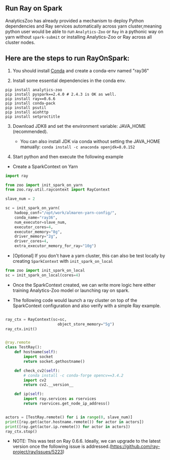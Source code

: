 ## Run Ray on Spark

AnalyticsZoo has already provided a mechanism to deploy Python dependencies and Ray services automatically
across yarn cluster,meaning python user would be able to run `Analytics-Zoo` or `Ray`
in a pythonic way on yarn without `spark-submit` or installing Analytics-Zoo or Ray across all cluster nodes.


## Here are the steps to run RayOnSpark:

1) You should install [Conda](https://docs.conda.io/projects/conda/en/latest/commands/install.html) and create a conda-env named "ray36"

2) Install some essential dependencies in the conda env.

```
pip install analytics-zoo
pip install pyspark==2.4.0 # 2.4.3 is OK as well.
pip install ray==0.6.6
pip install conda-pack
pip install psutil
pip install aiohttp
pip install setproctitle
```

3) Download JDK8 and set the environment variable: JAVA_HOME (recommended).
   - You can also install JDK via conda without setting the JAVA_HOME manually:
   `conda install -c anaconda openjdk=8.0.152`

4) Start python and then execute the following example

- Create a SparkContext on Yarn

``` python
import ray

from zoo import init_spark_on_yarn
from zoo.ray.util.raycontext import RayContext

slave_num = 2

sc = init_spark_on_yarn(
    hadoop_conf="/opt/work/almaren-yarn-config/",
    conda_name="ray36",
    num_executor=slave_num,
    executor_cores=4,
    executor_memory="8g",
    driver_memory="2g",
    driver_cores=4,
    extra_executor_memory_for_ray="10g")
```

- [Optional] If you don't have a yarn cluster, this can also be test locally by creating `SparkContext`
with `init_spark_on_local`

```Python
from zoo import init_spark_on_local
sc = init_spark_on_local(cores=4)

```


- Once the SparkContext created, we can write more logic here either training Analytics-Zoo model
or launching ray on spark.

- The following code would launch a ray cluster on top of the SparkContext configuration and also verify with a simple Ray example.

```python

ray_ctx = RayContext(sc=sc,
                       object_store_memory="5g")
ray_ctx.init()


@ray.remote
class TestRay():
    def hostname(self):
        import socket
        return socket.gethostname()

    def check_cv2(self):
        # conda install -c conda-forge opencv==3.4.2
        import cv2
        return cv2.__version__

    def ip(self):
        import ray.services as rservices
        return rservices.get_node_ip_address()


actors = [TestRay.remote() for i in range(0, slave_num)]
print([ray.get(actor.hostname.remote()) for actor in actors])
print([ray.get(actor.ip.remote()) for actor in actors])
ray_ctx.stop()

```

- NOTE: This was test on Ray 0.6.6. Ideally, we can upgrade to the latest version once the following issue is addressed.(https://github.com/ray-project/ray/issues/5223)



